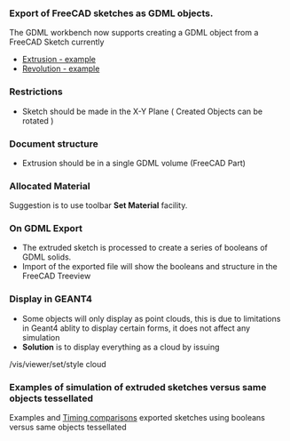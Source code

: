 ### Export of FreeCAD sketches as GDML objects.
The GDML workbench now supports creating a GDML object from a FreeCAD Sketch currently
* [Extrusion - example](https://github.com/KeithSloan/GDML/wiki/Extrude--:-Examples-of-Extruded-sketches--with-timing-comparison)
* [Revolution - example](https://github.com/KeithSloan/GDML/wiki/Revolved-:-Examples-of-Revolved-sketches)
### Restrictions
* Sketch should be made in the X-Y Plane ( Created Objects can be rotated )
### Document structure
* Extrusion should be in a single GDML volume (FreeCAD Part)
### Allocated Material
Suggestion is to use toolbar ****Set Material**** facility.
### On GDML Export
* The extruded sketch is processed to create a series of booleans of GDML solids.
* Import of the exported file will show the booleans and structure in the FreeCAD Treeview
### Display in GEANT4
* Some objects will only display as point clouds, this is due to limitations in Geant4 ablity to display certain forms, it does not affect any simulation
* ****Solution**** is to display everything as a cloud by issuing

/vis/viewer/set/style cloud
### Examples of simulation of extruded sketches versus same objects tessellated
Examples and [Timing comparisons](https://github.com/KeithSloan/GDML/wiki/Extruded-sketches-timing-comparisons) exported sketches using booleans versus same objects tessellated


